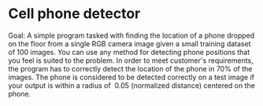 # Cell phone detector
Goal: A simple program tasked with finding the location of a phone dropped on the floor from a single RGB camera image given a small training dataset of 100 images. You can use any method for detecting phone positions that you feel is suited to the problem. In order to meet customer's requirements, the program has to correctly detect the location of the phone in 70% of the images. The phone is considered to be detected correctly on a test image if your output is within a radius of ​ 0.05 (normalized distance) centered on the phone.
